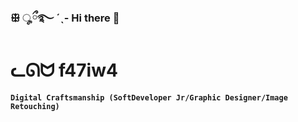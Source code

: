 ### ꕥ ೄྀ࿐ ˊˎ- Hi there 👋  

# ᓚᘏᗢ    f47iw4

**`Digital Craftsmanship (SoftDeveloper Jr/Graphic Designer/Image Retouching)`**
